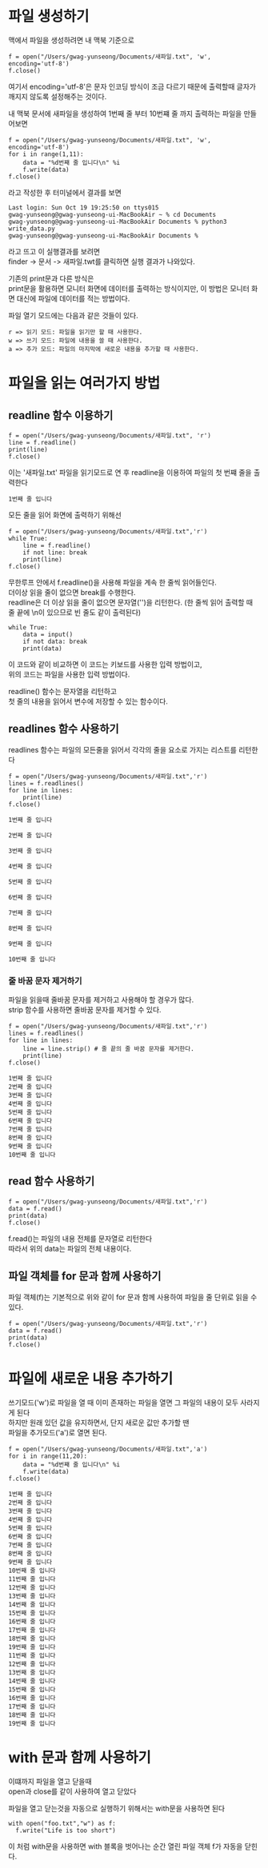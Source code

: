 # 파일 생성하기
맥에서 파일을 생성하려면 내 맥북 기준으로 
```
f = open("/Users/gwag-yunseong/Documents/새파일.txt", 'w', encoding='utf-8')
f.close()
```
여기서 encoding='utf-8'은 문자 인코딩 방식이 조금 다르기 때문에 출력할때 글자가 깨지지 않도록 설정해주는 것이다.

내 맥북 문서에 새파일을 생성하여 1번째 줄 부터 10번쨰 줄 까지 출력하는 파일을 만들어보면  
```
f = open("/Users/gwag-yunseong/Documents/새파일.txt", 'w', encoding='utf-8')
for i in range(1,11):
    data = "%d번째 줄 입니다\n" %i
    f.write(data)
f.close()
```
라고 작성한 후 터미널에서 결과를 보면 
```
Last login: Sun Oct 19 19:25:50 on ttys015
gwag-yunseong@gwag-yunseong-ui-MacBookAir ~ % cd Documents
gwag-yunseong@gwag-yunseong-ui-MacBookAir Documents % python3 write_data.py
gwag-yunseong@gwag-yunseong-ui-MacBookAir Documents %
```
라고 뜨고 이 실행결과를 보려면  
finder -> 문서 -> 새파일.twt를 클릭하면 실행 결과가 나와있다.  

기존의 print문과 다른 방식은  
print문을 활용하면 모니터 화면에 데이터를 출력하는 방식이지만,
이 방법은 모니터 화면 대신에 파일에 데이터를 적는 방법이다.

파일 열기 모드에는 다음과 같은 것들이 있다.
```
r => 읽기 모드: 파일을 읽기만 할 때 사용한다.
w => 쓰기 모드: 파일에 내용을 쓸 때 사용한다.
a => 추가 모드: 파일의 마지막에 새로운 내용을 추가할 때 사용한다.
```

# 파일을 읽는 여러가지 방법

## readline 함수 이용하기
```
f = open("/Users/gwag-yunseong/Documents/새파일.txt", 'r')
line = f.readline()
print(line)
f.close()
```
이는 '새파일.txt' 파일을 읽기모드로 연 후 readline을 이용하여 파일의 첫 번쨰 줄을 출력한다
```
1번째 줄 입니다
```
모든 줄을 읽어 화면에 출력하기 위해선
```
f = open("/Users/gwag-yunseong/Documents/새파일.txt",'r')
while True:
    line = f.readline()
    if not line: break
    print(line)
f.close()
```
무한루프 안에서 f.readline()을 사용해 파일을 계속 한 줄씩 읽어들인다.  
더이상 읽을 줄이 없으면 break를 수행한다.  
readline은 더 이상 읽을 줄이 없으면 문자열('')을 리턴한다.
(한 줄씩 읽어 출력할 때 줄 끝에 \n이 있으므로 빈 줄도 같이 출력된다)

```
while True:
    data = input()
    if not data: break
    print(data)
```
이 코드와 같이 비교하면 이 코드는 키보드를 사용한 입력 방법이고,  
위의 코드는 파일을 사용한 입력 방법이다.

readline() 함수는 문자열을 리턴하고  
첫 줄의 내용을 읽어서 변수에 저장할 수 있는 함수이다.

## readlines 함수 사용하기
readlines 함수는 파일의 모든줄을 읽어서 각각의 줄을 요소로 가지는 리스트를 리턴한다
```
f = open("/Users/gwag-yunseong/Documents/새파일.txt",'r')
lines = f.readlines()
for line in lines:
    print(line)
f.close()
```
```
1번째 줄 입니다

2번째 줄 입니다

3번째 줄 입니다

4번째 줄 입니다

5번째 줄 입니다

6번째 줄 입니다

7번째 줄 입니다

8번째 줄 입니다

9번째 줄 입니다

10번째 줄 입니다

```
### 줄 바꿈 문자 제거하기
파일을 읽을때 줄바꿈 문자를 제거하고 사용해야 할 경우가 많다.  
strip 함수를 사용하면 줄바꿈 문자를 제거할 수 있다.
```
f = open("/Users/gwag-yunseong/Documents/새파일.txt",'r')
lines = f.readlines()
for line in lines:
    line = line.strip() # 줄 끝의 줄 바꿈 문자를 제거한다.
    print(line)
f.close()
```
```
1번째 줄 입니다
2번째 줄 입니다
3번째 줄 입니다
4번째 줄 입니다
5번째 줄 입니다
6번째 줄 입니다
7번째 줄 입니다
8번째 줄 입니다
9번째 줄 입니다
10번째 줄 입니다
```

## read 함수 사용하기
```
f = open("/Users/gwag-yunseong/Documents/새파일.txt",'r')
data = f.read()
print(data)
f.close()
```
f.read()는 파일의 내용 전체를 문자열로 리턴한다  
따라서 위의 data는 파일의 전체 내용이다.  

## 파일 객체를 for 문과 함께 사용하기
파일 객체(f)는 기본적으로 위와 같이 for 문과 함께 사용하여 파일을 줄 단위로 읽을 수 있다.  
```
f = open("/Users/gwag-yunseong/Documents/새파일.txt",'r')
data = f.read()
print(data)
f.close()
```

# 파일에 새로운 내용 추가하기
쓰기모드('w')로 파일을 열 때 이미 존재하는 파일을 열면 그 파일의 내용이 모두 사라지게 된다  
하지만 원래 있던 값을 유지하면서, 단지 새로운 값만 추가할 땐  
파일을 추가모드('a')로 열면 된다.

```
f = open("/Users/gwag-yunseong/Documents/새파일.txt",'a')
for i in range(11,20):
    data = "%d번째 줄 입니다\n" %i
    f.write(data)
f.close()
```
```
1번째 줄 입니다
2번째 줄 입니다
3번째 줄 입니다
4번째 줄 입니다
5번째 줄 입니다
6번째 줄 입니다
7번째 줄 입니다
8번째 줄 입니다
9번째 줄 입니다
10번째 줄 입니다
11번째 줄 입니다
12번째 줄 입니다
13번째 줄 입니다
14번째 줄 입니다
15번째 줄 입니다
16번째 줄 입니다
17번째 줄 입니다
18번째 줄 입니다
19번째 줄 입니다
11번째 줄 입니다
12번째 줄 입니다
13번째 줄 입니다
14번째 줄 입니다
15번째 줄 입니다
16번째 줄 입니다
17번째 줄 입니다
18번째 줄 입니다
19번째 줄 입니다
```

# with 문과 함께 사용하기
이떄까지 파일을 열고 닫을때  
open과 close를 같이 사용하여 열고 닫았다  

파일을 열고 닫는것을 자동으로 실행하기 위해서는 with문을 사용하면 된다
```
with open("foo.txt","w") as f:
  f.write("Life is too short")
```
이 처럼 with문을 사용하면 with 블록을 벗어나는 순간 열린 파일 객체 f가 자동을 닫힌다.
